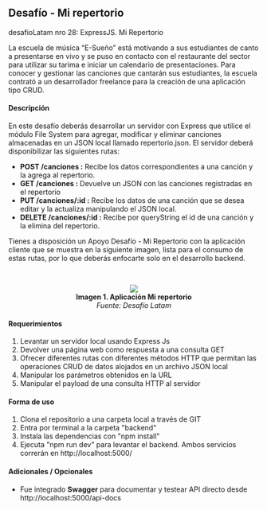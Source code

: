 ## Desafío - Mi repertorio
desafioLatam nro 28: ExpressJS. Mi Repertorio

La escuela de música “E-Sueño” está motivando a sus estudiantes de canto a presentarse en vivo y se puso en contacto con el restaurante del sector para utilizar su tarima e iniciar un calendario de presentaciones. Para conocer y gestionar las canciones que cantarán sus estudiantes, la escuela contrató a un desarrollador freelance para la creación de una aplicación tipo CRUD.

#### Descripción

En este desafío deberás desarrollar un servidor con Express que utilice el módulo File System para agregar, modificar y eliminar canciones almacenadas en un JSON local llamado repertorio.json.
El servidor deberá disponibilizar las siguientes rutas:

- **POST /canciones :** Recibe los datos correspondientes a una canción y la agrega al repertorio.
- **GET /canciones :** Devuelve un JSON con las canciones registradas en el repertorio
- **PUT /canciones/:id :** Recibe los datos de una canción que se desea editar y la actualiza manipulando el JSON local.
- **DELETE /canciones/:id :** Recibe por queryString el id de una canción y la elimina del repertorio.

Tienes a disposición un Apoyo Desafío - Mi Repertorio con la aplicación cliente que se muestra en la siguiente imagen, lista para el consumo de estas rutas, por lo que deberás enfocarte solo en el desarrollo backend.

</br>
<p style="text-align: center"><img src="https://github.com/user-attachments/assets/4cd921cb-5ff8-4f87-a251-c25ea746d693">
    </br>
    <b>Imagen 1. Aplicación Mi repertorio</b>
    </br>
    <i>Fuente: Desafío Latam</i>
</p>

#### Requerimientos

1. Levantar un servidor local usando Express Js
2. Devolver una página web como respuesta a una consulta GET
3. Ofrecer diferentes rutas con diferentes métodos HTTP que permitan las operaciones CRUD de datos alojados en un archivo JSON local
4. Manipular los parámetros obtenidos en la URL
5. Manipular el payload de una consulta HTTP al servidor


#### Forma de uso

1. Clona el repositorio a una carpeta local a través de GIT
2. Entra por terminal a la carpeta "backend"
3. Instala las dependencias con "npm install"
4. Ejecuta "npm run dev" para levantar el backend. Ambos servicios correrán en http://localhost:5000/


#### Adicionales / Opcionales

- Fue integrado **Swagger** para documentar y testear API directo desde http://localhost:5000/api-docs
